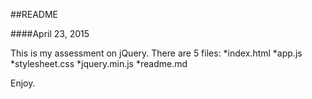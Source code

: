 ##README

####April 23, 2015

This is my assessment on jQuery. There are 5 files:
*index.html
*app.js
*stylesheet.css
*jquery.min.js
*readme.md

Enjoy. 